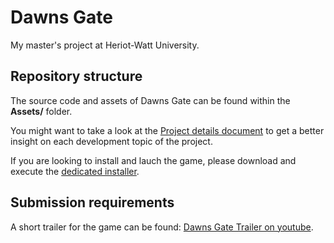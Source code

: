 # Dawns Gate
My master's project at Heriot-Watt University.

## Repository structure

The source code and assets of Dawns Gate can be found within the **Assets/** folder.

You might want to take a look at the [Project details document](ProjectDetails.pdf) to get a better insight on each development topic of the project.

If you are looking to install and lauch the game, please download and execute the [dedicated installer](https://drive.google.com/file/d/13S4jeRqGvOTn1axtPErjnd3nWAq_SN7a/view?usp=sharing).

## Submission requirements
A short trailer for the game can be found: [Dawns Gate Trailer on youtube](https://youtu.be/YXl3cXdUzAs).
